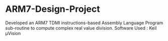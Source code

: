 # ARM7-Design-Project
Developed an ARM7 TDMI instructions-based Assembly Language Program sub-routine to compute complex real value division.
Software Used : Keil μVision
